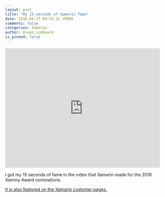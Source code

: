 ```yaml
---
layout: post
title: "My 15 seconds of Xamarin fame"
date: 2016-04-27 09:52:22 +0000
comments: false
categories: Xamarin
author: Alwyn Lombaard
is_pinned: false
---
```



<iframe width="100%" height="390" src="https://www.youtube.com/embed/b5D7Bv1N7lc?start=30" frameborder="0" allow="accelerometer; autoplay; clipboard-write; encrypted-media; gyroscope; picture-in-picture" allowfullscreen></iframe>

I got my 15 seconds of fame in the video that Xamarin made for the 2016 Xammy Award nominations. 

[It is also featured on the Xamarin customer pages.](https://www.xamarin.com/customers/social-good)